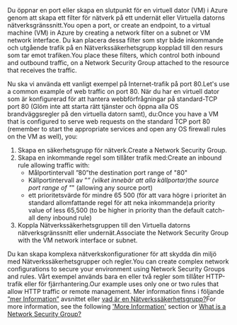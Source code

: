<span data-ttu-id="48be6-101">Du öppnar en port eller skapa en slutpunkt för en virtuell dator (VM) i Azure genom att skapa ett filter för nätverk på ett undernät eller Virtuella datorns nätverksgränssnitt.</span><span class="sxs-lookup"><span data-stu-id="48be6-101">You open a port, or create an endpoint, to a virtual machine (VM) in Azure by creating a network filter on a subnet or VM network interface.</span></span> <span data-ttu-id="48be6-102">Du kan placera dessa filter som styr både inkommande och utgående trafik på en Nätverkssäkerhetsgrupp kopplad till den resurs som tar emot trafiken.</span><span class="sxs-lookup"><span data-stu-id="48be6-102">You place these filters, which control both inbound and outbound traffic, on a Network Security Group attached to the resource that receives the traffic.</span></span>

<span data-ttu-id="48be6-103">Nu ska vi använda ett vanligt exempel på Internet-trafik på port 80.</span><span class="sxs-lookup"><span data-stu-id="48be6-103">Let's use a common example of web traffic on port 80.</span></span> <span data-ttu-id="48be6-104">När du har en virtuell dator som är konfigurerad för att hantera webbförfrågningar på standard-TCP port 80 (Glöm inte att starta rätt tjänster och öppna alla OS brandväggsregler på den virtuella datorn samt), du:</span><span class="sxs-lookup"><span data-stu-id="48be6-104">Once you have a VM that is configured to serve web requests on the standard TCP port 80 (remember to start the appropriate services and open any OS firewall rules on the VM as well), you:</span></span>

1. <span data-ttu-id="48be6-105">Skapa en säkerhetsgrupp för nätverk.</span><span class="sxs-lookup"><span data-stu-id="48be6-105">Create a Network Security Group.</span></span>
2. <span data-ttu-id="48be6-106">Skapa en inkommande regel som tillåter trafik med:</span><span class="sxs-lookup"><span data-stu-id="48be6-106">Create an inbound rule allowing traffic with:</span></span>
   * <span data-ttu-id="48be6-107">Målportintervall ”80”</span><span class="sxs-lookup"><span data-stu-id="48be6-107">the destination port range of "80"</span></span>
   * <span data-ttu-id="48be6-108">Källportintervall av ”*” (vilket innebär att alla källportar)</span><span class="sxs-lookup"><span data-stu-id="48be6-108">the source port range of "*" (allowing any source port)</span></span>
   * <span data-ttu-id="48be6-109">ett prioritetsvärde för mindre 65 500 (för att vara högre i prioritet än standard allomfattande regel för att neka inkommande)</span><span class="sxs-lookup"><span data-stu-id="48be6-109">a priority value of less 65,500 (to be higher in priority than the default catch-all deny inbound rule)</span></span>
3. <span data-ttu-id="48be6-110">Koppla Nätverkssäkerhetsgruppen till den Virtuella datorns nätverksgränssnitt eller undernät.</span><span class="sxs-lookup"><span data-stu-id="48be6-110">Associate the Network Security Group with the VM network interface or subnet.</span></span>

<span data-ttu-id="48be6-111">Du kan skapa komplexa nätverkskonfigurationer för att skydda din miljö med Nätverkssäkerhetsgrupper och regler.</span><span class="sxs-lookup"><span data-stu-id="48be6-111">You can create complex network configurations to secure your environment using Network Security Groups and rules.</span></span> <span data-ttu-id="48be6-112">Vårt exempel används bara en eller två regler som tillåter HTTP-trafik eller för fjärrhantering.</span><span class="sxs-lookup"><span data-stu-id="48be6-112">Our example uses only one or two rules that allow HTTP traffic or remote management.</span></span> <span data-ttu-id="48be6-113">Mer information finns i följande [”mer Information”](#more-information-on-network-security-groups) avsnittet eller [vad är en Nätverkssäkerhetsgrupp?](../articles/virtual-network/virtual-networks-nsg.md)</span><span class="sxs-lookup"><span data-stu-id="48be6-113">For more information, see the following ['More Information'](#more-information-on-network-security-groups) section or [What is a Network Security Group?](../articles/virtual-network/virtual-networks-nsg.md)</span></span>

